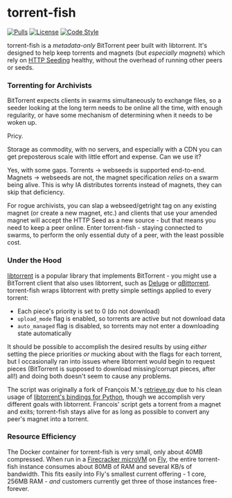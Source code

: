 # torrent-fish

[![Pulls](https://img.shields.io/docker/pulls/tweedge/torrent-fish)](https://hub.docker.com/repository/docker/tweedge/torrent-fish)
[![License](https://img.shields.io/github/license/tweedge/unishox2-py3)](https://github.com/tweedge/unishox2-py3)
[![Code Style](https://img.shields.io/badge/code%20style-black-black)](https://github.com/psf/black)

torrent-fish is a *metadata-only* BitTorrent peer built with libtorrent. It's designed to help keep torrents and magnets (but *especially magnets*) which rely on [HTTP Seeding](https://wiki.vuze.com/w/HTTP_Seeding) healthy, without the overhead of running other peers or seeds.

### Torrenting for Archivists

BitTorrent expects clients in swarms simultaneously to exchange files, so a seeder looking at the long term needs to be online all the time, with enough regularity, or have some mechanism of determining when it needs to be woken up.

Pricy.

Storage as commodity, with no servers, and especially with a CDN you can get preposterous scale with little effort and expense. Can we use it?

Yes, with some gaps. Torrents -> webseeds is supported end-to-end. Magnets -> webseeds are not, the magnet specification *relies* on a swarm being alive. This is why IA distributes torrents instead of magnets, they can skip that deficiency.

For rogue archivists, you can slap a webseed/getright tag on any existing magnet (or create a new magnet, etc.) and clients that use your amended magnet will accept the HTTP Seed as a new source - but that means you need to keep a peer online. Enter torrent-fish - staying connected to swarms, to perform the only essential duty of a peer, with the least possible cost.

### Under the Hood

[libtorrent](https://www.libtorrent.org/) is a popular library that implements BitTorrent - you might use a BitTorrent client that also uses libtorrent, such as [Deluge](https://deluge-torrent.org/) or [qBittorrent](https://www.qbittorrent.org/). torrent-fish wraps libtorrent with pretty simple settings applied to every torrent:

* Each piece's priority is set to 0 (do not download)
* `upload_mode` flag is enabled, so torrents are active but not download data
* `auto_managed` flag is disabled, so torrents may not enter a downloading state automatically

It should be possible to accomplish the desired results by using *either* setting the piece priorities *or* mucking about with the flags for each torrent, but I occasionally ran into issues where libtorrent would begin to request pieces (BitTorrent is supposed to download missing/corrupt pieces, after all!) and doing both doesn't seem to cause any problems.

The script was originally a fork of François M.'s [retrieve.py](https://gist.github.com/francoism90/4db9efa5af546d831ca47208e58f3364) due to his clean usage of [libtorrent's bindings for Python](https://www.libtorrent.org/python_binding.html), though we accomplish very different goals with libtorrent. Francois' script gets a torrent from a magnet and exits; torrent-fish stays alive for as long as possible to convert any peer's magnet into a torrent.

### Resource Efficiency

The Docker container for torrent-fish is very small, only about 40MB compressed. When run in a [Firecracker microVM](https://firecracker-microvm.github.io/) on [Fly](https://fly.io/), the entire torrent-fish instance consumes about 80MB of RAM and several KB/s of bandwidth. This fits easily into Fly's smallest current offering - 1 core, 256MB RAM - *and* customers currently get three of those instances free-forever.
